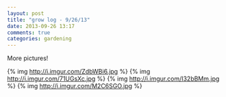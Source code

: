```yaml
---
layout: post
title: "grow log - 9/26/13"
date: 2013-09-26 13:17
comments: true
categories: gardening
---
```


More pictures!

{% img http://i.imgur.com/ZdbWBi6.jpg %}
{% img http://i.imgur.com/71UGsXc.jpg %}
{% img http://i.imgur.com/I32bBMm.jpg %}
{% img http://i.imgur.com/M2C6SGO.jpg %}
